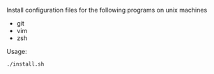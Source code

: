 Install configuration files for the following programs on unix machines
* git
* vim
* zsh

Usage:
```
./install.sh
```